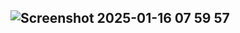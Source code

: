 ## ![Screenshot 2025-01-16 07 59 57](https://github.com/user-attachments/assets/1c913675-11d5-4b95-8610-d47140db687f)


<!--
**SINS52/SINS52** is a ✨ _special_ ✨ repository because its `README.md` (this file) appears on your GitHub profile.

Here are some ideas to get you started:

- 🔭 I’m currently working on ...
- 🌱 I’m currently learning ...
- 👯 I’m looking to collaborate on ...
- 🤔 I’m looking for help with ...
- 💬 Ask me about ...
- 📫 How to reach me: ...
- 😄 Pronouns: ...
- ⚡ Fun fact: ...
-->
